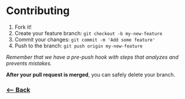 # Contributing

1. Fork it!
2. Create your feature branch: `git checkout -b my-new-feature`
3. Commit your changes: `git commit -m 'Add some feature'`
4. Push to the branch: `git push origin my-new-feature`

_Remember that we have a pre-push hook with steps that analyzes and prevents mistakes._

**After your pull request is merged**, you can safely delete your branch.

### [<-- Back](https://github.com/karolinedealencar/js-tdd-course)
